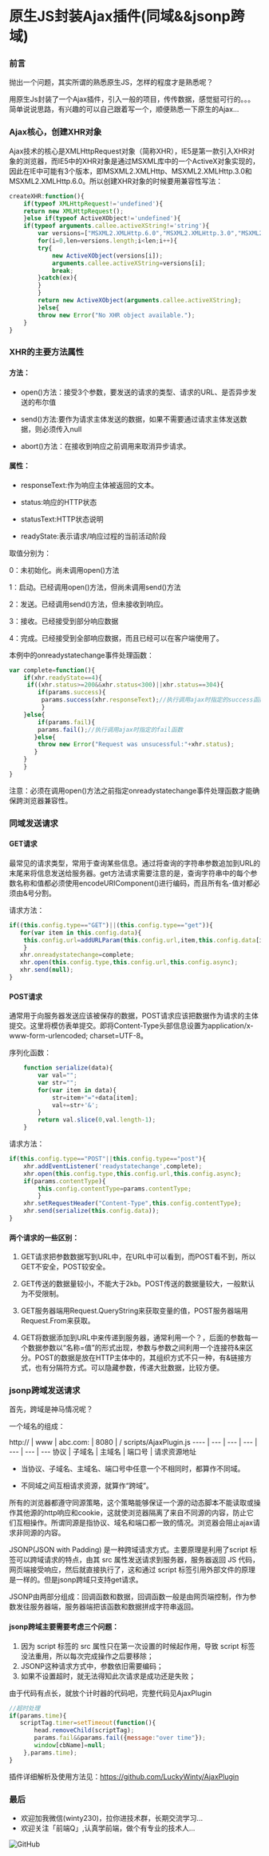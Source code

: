 # 原生JS封装Ajax插件(同域&&jsonp跨域)

### 前言

抛出一个问题，其实所谓的熟悉原生JS，怎样的程度才是熟悉呢？

用原生Js封装了一个Ajax插件，引入一般的项目，传传数据，感觉挺可行的。。。简单说说思路，有兴趣的可以自己跟着写一个，顺便熟悉一下原生的Ajax...

### Ajax核心，创建XHR对象

Ajax技术的核心是XMLHttpRequest对象（简称XHR），IE5是第一款引入XHR对象的浏览器，而IE5中的XHR对象是通过MSXML库中的一个ActiveX对象实现的，因此在IE中可能有3个版本，即MSXML2.XMLHttp、MSXML2.XMLHttp.3.0和MSXML2.XMLHttp.6.0。所以创建XHR对象的时候要用兼容性写法：

```js
createXHR:function(){
    if(typeof XMLHttpRequest!='undefined'){
    return new XMLHttpRequest();
    }else if(typeof ActiveXObject!='undefined'){
    if(typeof arguments.callee.activeXString!='string'){
        var versions=["MSXML2.XMLHttp.6.0","MSXML2.XMLHttp.3.0","MSXML2.XMLHttp"],i,len;
        for(i=0,len=versions.length;i<len;i++){
        try{
            new ActiveXObject(versions[i]);
            arguments.callee.activeXString=versions[i];
            break;
        }catch(ex){
        }
        }
        return new ActiveXObject(arguments.callee.activeXString);
        }else{
        throw new Error("No XHR object available.");
    }
}
```
### XHR的主要方法属性

#### 方法：

+ open()方法：接受3个参数，要发送的请求的类型、请求的URL、是否异步发送的布尔值

+ send()方法:要作为请求主体发送的数据，如果不需要通过请求主体发送数据，则必须传入null

+ abort()方法：在接收到响应之前调用来取消异步请求。

#### 属性：

+ responseText:作为响应主体被返回的文本。

+ status:响应的HTTP状态

+ statusText:HTTP状态说明

+ readyState:表示请求/响应过程的当前活动阶段

取值分别为：

0：未初始化。尚未调用open()方法

1：启动。已经调用open()方法，但尚未调用send()方法

2：发送。已经调用send()方法，但未接收到响应。

3：接收。已经接受到部分响应数据

4：完成。已经接受到全部响应数据，而且已经可以在客户端使用了。

 

本例中的onreadystatechange事件处理函数：
```js
var complete=function(){
    if(xhr.readyState==4){
     if((xhr.status>=200&&xhr.status<300)||xhr.status==304){
        if(params.success){
         params.success(xhr.responseText);//执行调用ajax时指定的success函数
         }
    }else{
        if(params.fail){
        params.fail();//执行调用ajax时指定的fail函数
       }else{
        throw new Error("Request was unsucessful:"+xhr.status);
       }
    }
    }
}
```
注意：必须在调用open()方法之前指定onreadystatechange事件处理函数才能确保跨浏览器兼容性。

### 同域发送请求

#### GET请求

最常见的请求类型，常用于查询某些信息。通过将查询的字符串参数追加到URL的末尾来将信息发送给服务器。get方法请求需要注意的是，查询字符串中的每个参数名称和值都必须使用encodeURIComponent()进行编码，而且所有名-值对都必须由&号分割。

请求方法：
```js
if((this.config.type=="GET")||(this.config.type=="get")){
   for(var item in this.config.data){
    this.config.url=addURLParam(this.config.url,item,this.config.data[item]);//使用encodeURIComponent()进行编码
    }
   xhr.onreadystatechange=complete;
   xhr.open(this.config.type,this.config.url,this.config.async);
   xhr.send(null);
}
```
#### POST请求

通常用于向服务器发送应该被保存的数据，POST请求应该把数据作为请求的主体提交。这里将模仿表单提交。即将Content-Type头部信息设置为application/x-www-form-urlencoded; charset=UTF-8。

序列化函数：
```js
    function serialize(data){
        var val="";
        var str="";
        for(var item in data){
            str=item+"="+data[item];
            val+=str+'&';
        }
        return val.slice(0,val.length-1);
    }
```

请求方法：
```js
if(this.config.type=="POST"||this.config.type=="post"){
    xhr.addEventListener('readystatechange',complete);
    xhr.open(this.config.type,this.config.url,this.config.async);
    if(params.contentType){
        this.config.contentType=params.contentType;
        }
    xhr.setRequestHeader("Content-Type",this.config.contentType);
    xhr.send(serialize(this.config.data));
}
```
#### 两个请求的一些区别：

1. GET请求把参数数据写到URL中，在URL中可以看到，而POST看不到，所以GET不安全，POST较安全。

2. GET传送的数据量较小，不能大于2kb。POST传送的数据量较大，一般默认为不受限制。

3. GET服务器端用Request.QueryString来获取变量的值，POST服务器端用Request.From来获取。

4. GET将数据添加到URL中来传递到服务器，通常利用一个？，后面的参数每一个数据参数以“名称=值”的形式出现，参数与参数之间利用一个连接符&来区分。POST的数据是放在HTTP主体中的，其组织方式不只一种，有&链接方式，也有分隔符方式。可以隐藏参数，传递大批数据，比较方便。

### jsonp跨域发送请求

 首先，跨域是神马情况呢？

一个域名的组成：

http://  |   www | abc.com: |  8080 | / scripts/AjaxPlugin.js
---- | --- | --- | --- | --- | --- | ---
协议   |    子域名   |   主域名  |    端口号  |   请求资源地址

+ 当协议、子域名、主域名、端口号中任意一个不相同时，都算作不同域。

+ 不同域之间互相请求资源，就算作“跨域”。

所有的浏览器都遵守同源策略，这个策略能够保证一个源的动态脚本不能读取或操作其他源的http响应和cookie，这就使浏览器隔离了来自不同源的内容，防止它们互相操作。所谓同源是指协议、域名和端口都一致的情况。浏览器会阻止ajax请求非同源的内容。

JSONP(JSON with Padding) 是一种跨域请求方式。主要原理是利用了script 标签可以跨域请求的特点，由其 src 属性发送请求到服务器，服务器返回 JS 代码，网页端接受响应，然后就直接执行了，这和通过 script 标签引用外部文件的原理是一样的。但是jsonp跨域只支持get请求。

JSONP由两部分组成：回调函数和数据，回调函数一般是由网页端控制，作为参数发往服务器端，服务器端把该函数和数据拼成字符串返回。

#### jsonp跨域主要需要考虑三个问题：

1. 因为 script 标签的 src 属性只在第一次设置的时候起作用，导致 script 标签没法重用，所以每次完成操作之后要移除；
2. JSONP这种请求方式中，参数依旧需要编码；
3. 如果不设置超时，就无法得知此次请求是成功还是失败；

由于代码有点长，就放个计时器的代码吧，完整代码见AjaxPlugin
```js
//超时处理
if(params.time){
   scriptTag.timer=setTimeout(function(){
       head.removeChild(scriptTag);
       params.fail&&params.fail({message:"over time"});
       window[cbName]=null;
    },params.time);
}
```

插件详细解析及使用方法见：https://github.com/LuckyWinty/AjaxPlugin
### 最后
+ 欢迎加我微信(winty230)，拉你进技术群，长期交流学习...
+ 欢迎关注「前端Q」,认真学前端，做个有专业的技术人...

![GitHub](https://raw.githubusercontent.com/LuckyWinty/blog/master/images/qrcode/%E4%BA%8C%E7%BB%B4%E7%A0%81%E7%BE%8E%E5%8C%96%202.png)